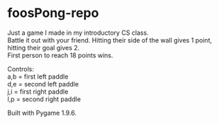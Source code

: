 # foosPong-repo
Just a game I made in my introductory CS class.  
Battle it out with your friend. Hitting their side of the wall gives 1 point, hitting their goal gives 2.   
First person to reach 18 points wins. 

Controls:  
a,b = first left paddle  
d,e = second left paddle  
j,i = first right paddle  
l,p = second right paddle  


Built with Pygame 1.9.6.
